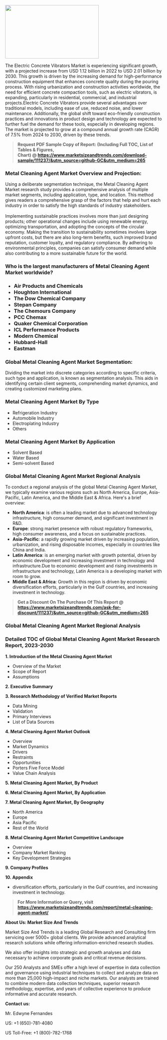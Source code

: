 <p><img class="alignnone size-medium wp-image-20088" src="https://ffe5etoiles.com/wp-content/uploads/2024/12/MST1-300x171.png" alt="" width="300" height="171" /></p>The Electric Concrete Vibrators Market is experiencing significant growth, with a projected increase from USD 1.12 billion in 2022 to USD 2.01 billion by 2030. This growth is driven by the increasing demand for high-performance construction equipment that enhances concrete quality during the pouring process. With rising urbanization and construction activities worldwide, the need for efficient concrete compaction tools, such as electric vibrators, is expanding, particularly in residential, commercial, and industrial projects.Electric Concrete Vibrators provide several advantages over traditional models, including ease of use, reduced noise, and lower maintenance. Additionally, the global shift toward eco-friendly construction practices and innovations in product design and technology are expected to further fuel the demand for these tools, especially in developing regions. The market is projected to grow at a compound annual growth rate (CAGR) of 7.5% from 2024 to 2030, driven by these trends.</p><blockquote id="" class=""><strong>Request PDF Sample Copy of Report: (Including Full TOC, List of Tables &amp; Figures, Chart)&nbsp;@&nbsp;<strong><a href="https://www.marketsizeandtrends.com/download-sample/111237/&utm_source=github-GC&utm_medium=265" target="_blank">https://www.marketsizeandtrends.com/download-sample/111237/&utm_source=github-GC&utm_medium=265</a></strong></strong></blockquote><h3 id="" class="">Metal Cleaning Agent Market&nbsp;Overview and Projection:</h3><p id="" class="">Using a deliberate segmentation technique, the Metal Cleaning Agent Market research study provides a comprehensive analysis of multiple market segments, including application, type, and location. This method gives readers a comprehensive grasp of the factors that help and hurt each industry in order to satisfy the high standards of industry stakeholders. <br /> <br />Implementing sustainable practices involves more than just designing products; other operational changes include using renewable energy, optimizing transportation, and adopting the concepts of the circular economy. Making the transition to sustainability sometimes involves large upfront costs, but there are also long-term benefits, such improved brand reputation, customer loyalty, and regulatory compliance. By adhering to environmental principles, companies can satisfy consumer demand while also contributing to a more sustainable future for the world.</p><h3 id="" class="">Who is the largest manufacturers of&nbsp;Metal Cleaning Agent Market worldwide?</h3><h3 class=""><p><ul><li>Air Products and Chemicals </li><li> Houghton International </li><li> The Dow Chemical Company </li><li> Stepan Company </li><li> The Chemours Company </li><li> PCC Chemax </li><li> Quaker Chemical Corporation </li><li> ICL Performance Products </li><li> Modern Chemical </li><li> Hubbard-Hall </li><li> Eastman</li></ul></p></h3><h3 id="" class="">Global&nbsp;Metal Cleaning Agent Market Segmentation:</h3><p id="" class="">Dividing the market into discrete categories according to specific criteria, such type and application, is known as segmentation analysis. This aids in identifying certain client segments, comprehending market dynamics, and creating customized marketing plans.</p><h3 id="" class="">Metal Cleaning Agent Market&nbsp;By Type</h3><p><p><ul><li>Refrigeration Industry</li><li> Automobile Industry</li><li> Electroplating Industry</li><li> Others</p></li></ul></p></p><h3 id="" class="">Metal Cleaning Agent Market&nbsp;By Application</h3><p class=""><p><ul><li>Solvent Based</li><li> Water Based</li><li> Semi-solvent Based</li></ul></p></p><h3 id="" class="">Global Metal Cleaning Agent Market Regional Analysis</h3><p id="" class="">To conduct a regional analysis of the global Metal Cleaning Agent Market, we typically examine various regions such as North America, Europe, Asia-Pacific, Latin America, and the Middle East &amp; Africa. Here's a brief overview:</p><ul><li><strong>North America</strong>: is often a leading market due to advanced technology infrastructure, high consumer demand, and significant investment in R&amp;D.</li><li><strong>Europe</strong>: strong market presence with robust regulatory frameworks, high consumer awareness, and a focus on sustainable practices.</li><li><strong>Asia-Pacific</strong>: a rapidly growing market driven by increasing population, urbanization, and rising disposable incomes, especially in countries like China and India.</li><li><strong>Latin America</strong>: is an emerging market with growth potential, driven by economic development and increasing investment in technology and infrastructure.Due to economic development and rising investments in infrastructure and technology, Latin America is a developing market with room to grow.</li><li><strong>Middle East &amp; Africa</strong>: Growth in this region is driven by economic diversification efforts, particularly in the Gulf countries, and increasing investment in technology.</li></ul><blockquote id="" class=""><strong>Get a Discount On The Purchase Of This Report @ <strong><a href="https://www.marketsizeandtrends.com/ask-for-discount/111237/&utm_source=github-GC&utm_medium=265" target="_blank">https://www.marketsizeandtrends.com/ask-for-discount/111237/&utm_source=github-GC&utm_medium=265</a></strong></strong></blockquote><h3 id="" class="">Global Metal Cleaning Agent Market Regional Analysis</h3><h3 id="" class="">Detailed TOC of Global Metal Cleaning Agent Market Research Report, 2023-2030</h3><p id="" class=""><strong>1. Introduction of the Metal Cleaning Agent Market</strong></p><ul><li>Overview of the Market</li><li>Scope of Report</li><li>Assumptions</li></ul><p id="" class=""><strong>2. Executive Summary</strong></p><p id="" class=""><strong>3. Research Methodology of Verified Market Reports</strong></p><ul><li>Data Mining</li><li>Validation</li><li>Primary Interviews</li><li>List of Data Sources</li></ul><p id="" class=""><strong>4. Metal Cleaning Agent Market Outlook</strong></p><ul><li>Overview</li><li>Market Dynamics</li><li>Drivers</li><li>Restraints</li><li>Opportunities</li><li>Porters Five Force Model</li><li>Value Chain Analysis</li></ul><p id="" class=""><strong>5. Metal Cleaning Agent Market, By Product</strong></p><p id="" class=""><strong>6. Metal Cleaning Agent Market, By Application</strong></p><p id="" class=""><strong>7. Metal Cleaning Agent Market, By Geography</strong></p><ul><li>North America</li><li>Europe</li><li>Asia Pacific</li><li>Rest of the World</li></ul><p id="" class=""><strong>8. Metal Cleaning Agent Market Competitive Landscape</strong></p><ul><li>Overview</li><li>Company Market Ranking</li><li>Key Development Strategies</li></ul><p id="" class=""><strong>9. Company Profiles</strong></p><p id="" class=""><strong>10. Appendix</strong></p><ul><li>diversification efforts, particularly in the Gulf countries, and increasing investment in technology.</li></ul><blockquote id="" class=""><strong>For More Information or Query, visit <strong><strong><a href="https://www.marketsizeandtrends.com/report/metal-cleaning-agent-market/" target="_blank">https://www.marketsizeandtrends.com/report/metal-cleaning-agent-market/</a></strong></strong></strong></blockquote><p id="" class=""><strong>About Us: Market Size And Trends</strong></p><p id="" class="">Market Size And Trends is a leading Global Research and Consulting firm servicing over 5000+ global clients. We provide advanced analytical research solutions while offering information-enriched research studies.</p><p id="" class="">We also offer insights into strategic and growth analyses and data necessary to achieve corporate goals and critical revenue decisions.</p><p id="" class="">Our 250 Analysts and SMEs offer a high level of expertise in data collection and governance using industrial techniques to collect and analyze data on more than 25,000 high-impact and niche markets. Our analysts are trained to combine modern data collection techniques, superior research methodology, expertise, and years of collective experience to produce informative and accurate research.</p><p id="" class=""><strong>Contact us:</strong></p><p id="" class="">Mr. Edwyne Fernandes</p><p id="" class="">US: +1 (650)-781-4080</p><p id="" class="">US Toll-Free: +1 (800)-782-1768</p>
